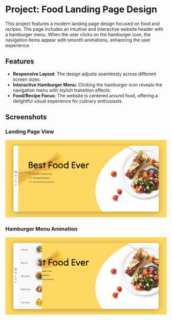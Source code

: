 # Project: Food Landing Page Design

This project features a modern landing page design focused on food and recipes. The page includes an intuitive and interactive website header with a hamburger menu. When the user clicks on the hamburger icon, the navigation items appear with smooth animations, enhancing the user experience.

## Features

- **Responsive Layout**: The design adjusts seamlessly across different screen sizes.
- **Interactive Hamburger Menu**: Clicking the hamburger icon reveals the navigation menu with stylish transition effects.
- **Food/Recipe Focus**: The website is centered around food, offering a delightful visual experience for culinary enthusiasts.

## Screenshots

### Landing Page View

![Landing Page](images/img-landing-page.jpg)

### Hamburger Menu Animation

![Menu Animation](images/img-landing-menu.jpg)